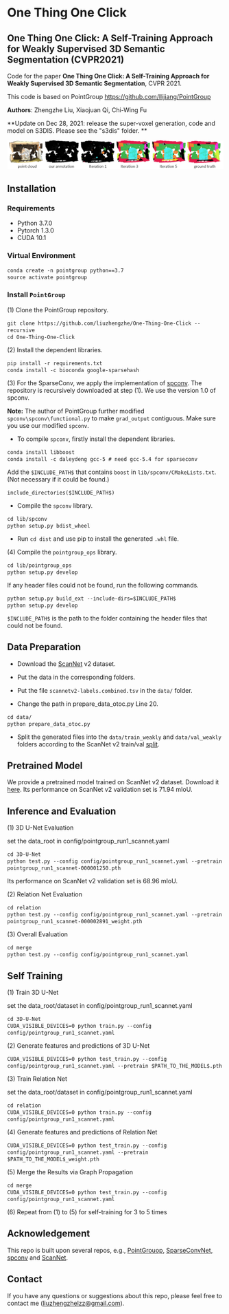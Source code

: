 # One Thing One Click
## One Thing One Click: A Self-Training Approach for Weakly Supervised 3D Semantic Segmentation (CVPR2021)

Code for the paper **One Thing One Click: A Self-Training Approach for Weakly Supervised 3D Semantic Segmentation**, CVPR 2021.

This code is based on PointGroup https://github.com/llijiang/PointGroup 

**Authors**: Zhengzhe Liu, Xiaojuan Qi, Chi-Wing Fu

**Update on Dec 28, 2021: release the super-voxel generation, code and model on S3DIS. Please see the "s3dis" folder. **

<img src="./data/otoc.PNG" width="900"/>

## Installation

### Requirements
* Python 3.7.0
* Pytorch 1.3.0
* CUDA 10.1

### Virtual Environment
```
conda create -n pointgroup python==3.7
source activate pointgroup
```

### Install `PointGroup`

(1) Clone the PointGroup repository.
```
git clone https://github.com/liuzhengzhe/One-Thing-One-Click --recursive 
cd One-Thing-One-Click
```

(2) Install the dependent libraries.
```
pip install -r requirements.txt
conda install -c bioconda google-sparsehash 
```

(3) For the SparseConv, we apply the implementation of [spconv](https://github.com/traveller59/spconv). The repository is recursively downloaded at step (1). We use the version 1.0 of spconv. 

**Note:** The author of PointGroup further modified `spconv\spconv\functional.py` to make `grad_output` contiguous. Make sure you use our modified `spconv`.

* To compile `spconv`, firstly install the dependent libraries. 
```
conda install libboost
conda install -c daleydeng gcc-5 # need gcc-5.4 for sparseconv
```
Add the `$INCLUDE_PATH$` that contains `boost` in `lib/spconv/CMakeLists.txt`. (Not necessary if it could be found.)
```
include_directories($INCLUDE_PATH$)
```

* Compile the `spconv` library.
```
cd lib/spconv
python setup.py bdist_wheel
```

* Run `cd dist` and use pip to install the generated `.whl` file.



(4) Compile the `pointgroup_ops` library.
```
cd lib/pointgroup_ops
python setup.py develop
```
If any header files could not be found, run the following commands. 
```
python setup.py build_ext --include-dirs=$INCLUDE_PATH$
python setup.py develop
```
`$INCLUDE_PATH$` is the path to the folder containing the header files that could not be found.


## Data Preparation

* Download the [ScanNet](http://www.scan-net.org/) v2 dataset.

* Put the data in the corresponding folders. 

* Put the file `scannetv2-labels.combined.tsv` in the `data/` folder.

* Change the path in prepare_data_otoc.py Line 20. 

```
cd data/
python prepare_data_otoc.py 
```

* Split the generated files into the `data/train_weakly` and `data/val_weakly` folders according to the ScanNet v2 train/val [split](https://github.com/ScanNet/ScanNet/tree/master/Tasks/Benchmark). 


## Pretrained Model
We provide a pretrained model trained on ScanNet v2 dataset. Download it [here](https://drive.google.com/drive/folders/1zqd-V-w1eQ5tpy3Gz6fxbYMaCPDx5nx1?usp=sharing). Its performance on ScanNet v2 validation set is 71.94 mIoU.



## Inference and Evaluation

(1) 3D U-Net Evaluation 

set the data_root in config/pointgroup_run1_scannet.yaml

```
cd 3D-U-Net
python test.py --config config/pointgroup_run1_scannet.yaml --pretrain pointgroup_run1_scannet-000001250.pth
```
Its performance on ScanNet v2 validation set is 68.96 mIoU.

(2) Relation Net Evaluation 

```
cd relation
python test.py --config config/pointgroup_run1_scannet.yaml --pretrain pointgroup_run1_scannet-000002891_weight.pth
```

(3) Overall Evaluation

```
cd merge
python test.py --config config/pointgroup_run1_scannet.yaml
```


## Self Training

(1) Train 3D U-Net

set the data_root/dataset in config/pointgroup_run1_scannet.yaml

```
cd 3D-U-Net
CUDA_VISIBLE_DEVICES=0 python train.py --config config/pointgroup_run1_scannet.yaml 
```

(2) Generate features and predictions of 3D U-Net

```
CUDA_VISIBLE_DEVICES=0 python test_train.py --config config/pointgroup_run1_scannet.yaml --pretrain $PATH_TO_THE_MODEL$.pth
```

(3) Train Relation Net

set the data_root/dataset in config/pointgroup_run1_scannet.yaml

```
cd relation
CUDA_VISIBLE_DEVICES=0 python train.py --config config/pointgroup_run1_scannet.yaml 
```

(4) Generate features and predictions of Relation Net

```
CUDA_VISIBLE_DEVICES=0 python test_train.py --config config/pointgroup_run1_scannet.yaml --pretrain $PATH_TO_THE_MODEL$_weight.pth
```

(5) Merge the Results via Graph Propagation

```
cd merge
CUDA_VISIBLE_DEVICES=0 python test_train.py --config config/pointgroup_run1_scannet.yaml
```

(6) Repeat from (1) to (5) for self-training for 3 to 5 times


## Acknowledgement
This repo is built upon several repos, e.g., [PointGrouop](https://github.com/Jia-Research-Lab/PointGroup), [SparseConvNet](https://github.com/facebookresearch/SparseConvNet), [spconv](https://github.com/traveller59/spconv) and [ScanNet](https://github.com/ScanNet/ScanNet). 

## Contact
If you have any questions or suggestions about this repo, please feel free to contact me (liuzhengzhelzz@gmail.com).

